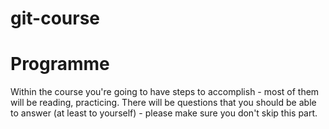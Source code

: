 # git-course

# Programme

Within the course you're going to have steps to accomplish - most of them will be reading, practicing. There will be questions that you should be able to answer (at least to yourself) - please make sure you don't skip this part.